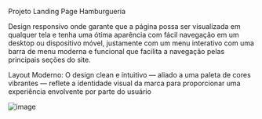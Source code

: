 Projeto Landing Page Hamburgueria 

Design responsivo onde garante que a página possa ser visualizada em qualquer tela e tenha uma ótima aparência com fácil navegação em um desktop ou dispositivo móvel, justamente com um menu interativo com uma barra de menu moderna e funcional que facilita a navegação pelas principais seções do site.

Layout Moderno: O design clean e intuitivo — aliado a uma paleta de cores vibrantes — reflete a identidade visual da marca para proporcionar uma experiência envolvente por parte do usuário

![image](https://github.com/user-attachments/assets/0ef3c238-a017-4ee9-b06f-bef4c4d1d556)
